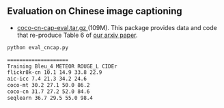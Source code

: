 
## Evaluation on Chinese image captioning

* [coco-cn-cap-eval.tar.gz ](http://lixirong.net/data/coco-cn/coco-cn-cap-eval.tar.gz)(109M). 
This package provides data and code that re-produce Table 6 of [our arxiv paper](https://arxiv.org/abs/1805.08661). 

```bash
python eval_cncap.py

====================
Training Bleu_4 METEOR ROUGE_L CIDEr
flickr8k-cn 10.1 14.9 33.8 22.9
aic-icc 7.4 21.3 34.2 24.6
coco-mt 30.2 27.1 50.0 86.2
coco-cn 31.7 27.2 52.0 84.6
seqlearn 36.7 29.5 55.0 98.4
```
